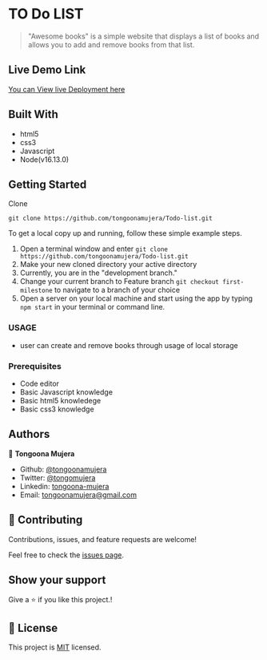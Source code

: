 # TO Do LIST

> "Awesome books" is a simple website that displays a list of books and allows you to add and remove books from that list.

## Live Demo Link

[You can View live Deployment here](https://tongoonamujera.github.io/awesomeBooks/)

## Built With

- html5
- css3
- Javascript
- Node(v16.13.0)

## Getting Started

Clone

```git
git clone https://github.com/tongoonamujera/Todo-list.git
```

To get a local copy up and running, follow these simple example steps.

1. Open a terminal window and enter `git clone https://github.com/tongoonamujera/Todo-list.git`
2. Make your new cloned directory your active directory
3. Currently, you are in the "development branch."
4. Change your current branch to Feature branch `git checkout first-milestone` to navigate to a branch of your choice
5. Open a server on your local machine and start using the app by typing `npm start` in your terminal or command line.

### USAGE

- user can create and remove books through usage of local storage

### Prerequisites

- Code editor
- Basic Javascript knowledge
- Basic html5 knowledege
- Basic css3 knowledge

## Authors

👤 **Tongoona Mujera**

- Github: [@tongoonamujera](https://github.com/tongoonamujera)
- Twitter: [@tongomujera](https://twitter.com/tongomujera)
- Linkedin: [tongoona-mujera](https://www.linkedin.com/in/tongoona-mujera-125604162/)
- Email:  tongoonamujera@gmail.com

## 🤝 Contributing

Contributions, issues, and feature requests are welcome!

Feel free to check the [issues page](../../issues/).

## Show your support

Give a ⭐️ if you like this project.!

## 📝 License

This project is [MIT](LICENCE) licensed.
